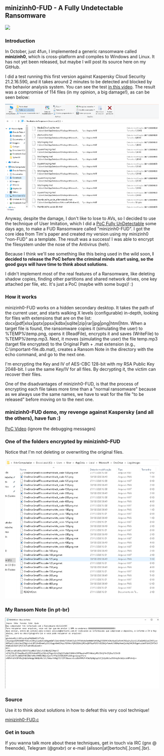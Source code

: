 
## minizinh0-FUD - A Fully Undetectable Ransomware 

![](running.gif)

### Introduction

In October, just 4fun, I implemented a generic ransomware called **minizinh0**, which is cross-platform and compiles to Windows and Linux. It has not yet been released, but maybe I will post its source here on my GitHub. 

I did a test running this first version against Kaspersky Cloud Security 21.2.16.590, and it takes around 2 minutes to be detected and blocked by the behavior analysis system. You can see the test [in this video](https://youtu.be/M3qOuKtSS30). The result was a compromise of 114 files (in my opinion, a big damage!), as can be seen below:

![114 encrypted files with Kaspersky running](114-encrypted-files.png)

Anyway, despite the damage, I don't like to lose to AVs, so I decided to use the technique of User Imitation, which I did a [PoC Fully UnDetectable](https://github.com/gnxbr/Fully-Undetectable-Techniques/tree/main/user-imitating) some days ago, to make a FUD Ransomware called "minizinh0-FUD". I got the core idea from Tim's paper and created my version using my minizinh0 "non-FUD" as a template. The result was a success! I was able to encrypt the filesystem under the nose of the Antivirus (heh).

Because I think we'll see something like this being used in the wild soon, **I decided to release the PoC before the criminal minds start using, so the good guys will have time to think about solutions.**

I didn't implement most of the real features of a Ransomware, like deleting shadow copies, finding other partitions and shared network drives, one key attached per file, etc. It's just a PoC (maybe with some bugs)! :)

### How it works

minizinh0-FUD works on a hidden secondary desktop. It takes the path of the current user, and starts walking X levels (configurable) in-depth, looking for files with extensions that are on the list: docx|pdf|xlsx|pptx|ppsx|kdbx|sqlite|zip|rar|jpg|png|html|htm. When a target file is found, the ransomware copies it (simulating the user) to %TEMP%\temp.png, opens it (ReadFile), encrypts it and saves (WriteFile) to %TEMP%\temp.mp3. Next, it moves (simulating the user) the file temp.mp3 (target file encrypted) to the Original Path + .mat extension (e.g., C:\important-file.db.mat), creates a Ransom Note in the directory with the echo command, and go to the next one.

I'm encrypting the Key and IV of AES-CBC 128-bit with my RSA Public Key 2048-bit. I use the same Key/IV for all files. By decrypting it, the victim can recover their files.

One of the disadvantages of minizinh0-FUD, is that the process of encrypting each file takes more time than a "normal ransomware" because as we always use the same names, we have to wait for the file "to be released" before moving on to the next one.

### minizinh0-FUD demo, my revenge against Kaspersky (and all the others), have fun :)

[PoC Video](https://youtu.be/2a4wEv9FcmA) (ignore the debugging messages)

### One of the folders encrypted by minizinh0-FUD

Notice that I'm not deleting or overwriting the original files.

![Sample Folder](sample-folder.png)

### My Ransom Note (in pt-br)

![Ransom Note](ransom_note.png)

### Source

Use it to think about solutions in how to defeat this very cool technique!

[minizinh0-FUD.c](src/minizinh0-FUD.c)

### Get in touch

If you wanna talk more about these techniques, get in touch via IRC (gnx @ freenode), Telegram (@gnxbr) or e-mail (alisson[at]bertochi[.]com[.]br).







